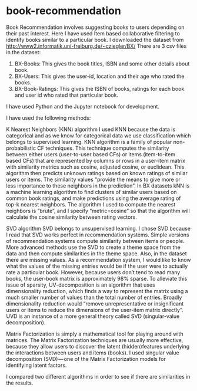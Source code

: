 # book-recommendation

Book Recommendation involves suggesting books to users depending on their past interest. Here I have used Item based collaborative filtering to identify books similar to a particular book.
I downloaded the dataset from http://www2.informatik.uni-freiburg.de/~cziegler/BX/
There are 3 csv files in the dataset:
1.	BX-Books: This gives the book titles, ISBN and some other details about book.
2.	BX-Users: This gives the user-id, location and their age who rated the books.
3.	BX-Book-Ratings: This gives the ISBN of books, ratings for each book and user id who rated that particular book.

I have used Python and the Jupyter notebook for development.

I have used the following methods:

K Nearest Neighbors (KNN) algorithm
I used KNN because the data is categorical and as we know for categorical data we use classification which belongs to supervised learning. KNN algorithm is a family of popular non-probabilistic CF techniques. This technique computes the similarity between either users (user-to-user based CFs) or items (item-to-item based CFs) that are represented by columns or rows in a user-item matrix with similarity metrics such as cosine, adjusted cosine, or euclidean. This algorithm then predicts unknown ratings based on known ratings of similar users or items. The similarity values "provide the means to give more or less importance to these neighbors in the prediction”. In BX datasets kNN is a machine learning algorithm to find clusters of similar users based on common book ratings, and make predictions using the average rating of top-k nearest neighbors. The algorithm I used to compute the nearest neighbors is “brute”, and I specify “metric=cosine” so that the algorithm will calculate the cosine similarity between rating vectors.

SVD algorithm
SVD belongs to unsupervised learning. I chose SVD because I read that SVD works perfect in recommendation systems. Simple versions of recommendation systems compute similarity between items or people. More advanced methods use the SVD to create a theme space from the data and then compute similarities in the theme space. 
Also, in the dataset there are missing values. As a recommendation system, I would like to know what the values of the missing entries would be if the user were to actually rate a particular book. However, because users don’t tend to read many books, the user-book matrix is approximately 98% sparse. To alleviate this issue of sparsity, UV-decomposition is an algorithm that uses dimensionality reduction, which finds a way to represent the matrix using a much smaller number of values than the total number of entries. Broadly dimensionality reduction would “remove unrepresentative or insignificant users or items to reduce the dimensions of the user-item matrix directly”. UVD is an instance of a more general theory called SVD (singular-value decomposition).

Matrix Factorization is simply a mathematical tool for playing around with matrices. The Matrix Factorization techniques are usually more effective, because they allow users to discover the latent (hidden)features underlying the interactions between users and items (books). I used singular value decomposition (SVD) — one of the Matrix Factorization models for identifying latent factors.
 
I compared two different algorithms in order to see if there are similarities in the results.
